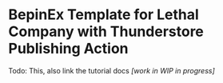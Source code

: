 # BepinEx Template for Lethal Company with Thunderstore Publishing Action

Todo: This, also link the tutorial docs *[work in WIP in progress]*